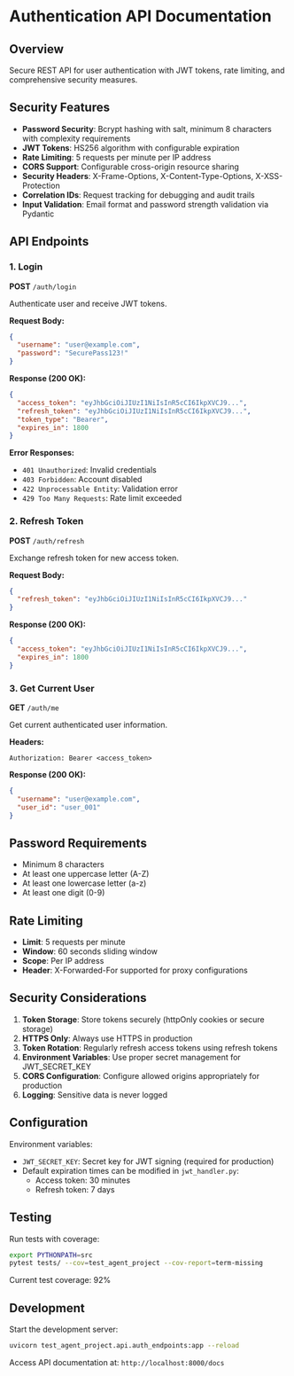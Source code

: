 # Authentication API Documentation

## Overview

Secure REST API for user authentication with JWT tokens, rate limiting, and comprehensive security measures.

## Security Features

- **Password Security**: Bcrypt hashing with salt, minimum 8 characters with complexity requirements
- **JWT Tokens**: HS256 algorithm with configurable expiration
- **Rate Limiting**: 5 requests per minute per IP address
- **CORS Support**: Configurable cross-origin resource sharing
- **Security Headers**: X-Frame-Options, X-Content-Type-Options, X-XSS-Protection
- **Correlation IDs**: Request tracking for debugging and audit trails
- **Input Validation**: Email format and password strength validation via Pydantic

## API Endpoints

### 1. Login
**POST** `/auth/login`

Authenticate user and receive JWT tokens.

**Request Body:**
```json
{
  "username": "user@example.com",
  "password": "SecurePass123!"
}
```

**Response (200 OK):**
```json
{
  "access_token": "eyJhbGciOiJIUzI1NiIsInR5cCI6IkpXVCJ9...",
  "refresh_token": "eyJhbGciOiJIUzI1NiIsInR5cCI6IkpXVCJ9...",
  "token_type": "Bearer",
  "expires_in": 1800
}
```

**Error Responses:**
- `401 Unauthorized`: Invalid credentials
- `403 Forbidden`: Account disabled
- `422 Unprocessable Entity`: Validation error
- `429 Too Many Requests`: Rate limit exceeded

### 2. Refresh Token
**POST** `/auth/refresh`

Exchange refresh token for new access token.

**Request Body:**
```json
{
  "refresh_token": "eyJhbGciOiJIUzI1NiIsInR5cCI6IkpXVCJ9..."
}
```

**Response (200 OK):**
```json
{
  "access_token": "eyJhbGciOiJIUzI1NiIsInR5cCI6IkpXVCJ9...",
  "expires_in": 1800
}
```

### 3. Get Current User
**GET** `/auth/me`

Get current authenticated user information.

**Headers:**
```
Authorization: Bearer <access_token>
```

**Response (200 OK):**
```json
{
  "username": "user@example.com",
  "user_id": "user_001"
}
```

## Password Requirements

- Minimum 8 characters
- At least one uppercase letter (A-Z)
- At least one lowercase letter (a-z)
- At least one digit (0-9)

## Rate Limiting

- **Limit**: 5 requests per minute
- **Window**: 60 seconds sliding window
- **Scope**: Per IP address
- **Header**: X-Forwarded-For supported for proxy configurations

## Security Considerations

1. **Token Storage**: Store tokens securely (httpOnly cookies or secure storage)
2. **HTTPS Only**: Always use HTTPS in production
3. **Token Rotation**: Regularly refresh access tokens using refresh tokens
4. **Environment Variables**: Use proper secret management for JWT_SECRET_KEY
5. **CORS Configuration**: Configure allowed origins appropriately for production
6. **Logging**: Sensitive data is never logged

## Configuration

Environment variables:
- `JWT_SECRET_KEY`: Secret key for JWT signing (required for production)
- Default expiration times can be modified in `jwt_handler.py`:
  - Access token: 30 minutes
  - Refresh token: 7 days

## Testing

Run tests with coverage:
```bash
export PYTHONPATH=src
pytest tests/ --cov=test_agent_project --cov-report=term-missing
```

Current test coverage: 92%

## Development

Start the development server:
```bash
uvicorn test_agent_project.api.auth_endpoints:app --reload
```

Access API documentation at: `http://localhost:8000/docs`